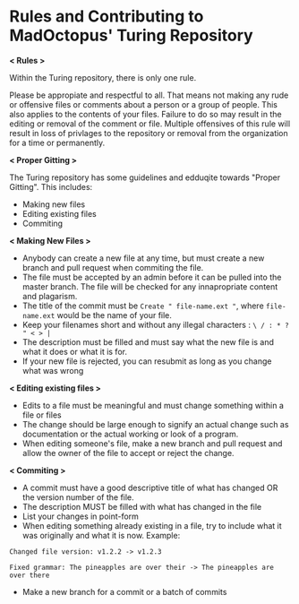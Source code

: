 # Rules and Contributing to MadOctopus' Turing Repository

<b> < Rules > </b>

Within the Turing repository, there is only one rule.


Please be appropiate and respectful to all. That means not making any rude or offensive files or comments about a person or a group of people.
This also applies to the contents of your files.
Failure to do so may result in the editing or removal of the comment or file. 
Multiple offensives of this rule will result in loss of privlages to the repository or removal from the organization for a time or permanently.

<b> < Proper Gitting > </b>

The Turing repository has some guidelines and edduqite towards "Proper Gitting". This includes:
- Making new files
- Editing existing files
- Commiting

<b> < Making New Files > </b>

- Anybody can create a new file at any time, but must create a new branch and pull request when commiting the file.
- The file must be accepted by an admin before it can be pulled into the master branch. The file will be checked for any innapropriate content and plagarism.
- The title of the commit must be ``` Create " file-name.ext " ```, where ``` file-name.ext ``` would be the name of your file.
- Keep your filenames short and without any illegal characters : ``` \ / : * ? " < > | ```
- The description must be filled and must say what the new file is and what it does or what it is for.
- If your new file is rejected, you can resubmit as long as you change what was wrong

<b> < Editing existing files > </b>

- Edits to a file must be meaningful and must change something within a file or files
- The change should be large enough to signify an actual change such as documentation or the actual working or look of a program.
- When editing someone's file, make a new branch and pull request and allow the owner of the file to accept or reject the change.

<b> < Commiting > </b>

- A commit must have a good descriptive title of what has changed OR the version number of the file.
- The description MUST be filled with what has changed in the file
- List your changes in point-form
- When editing something already existing in a file, try to include what it was originally and what it is now. Example:

``` Changed file version: v1.2.2 -> v1.2.3 ```

``` Fixed grammar: The pineapples are over their -> The pineapples are over there ```
- Make a new branch for a commit or a batch of commits
